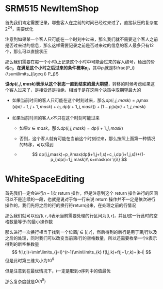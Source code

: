 # SRM515 NewItemShop

首先我们肯定需要记录，哪些客人在之前的时间已经过来过了，直接状压的复杂度$2^{24}$，需要优化

注意到如果某一个客人只可能在一个时刻中过来，那么我们就不需要这个客人之前是否过来过的信息，那么这样需要记录之前是否过来过的信息的客人最多只有$12$个，那么可以直接状压

那么我们需要在每一个小时$i$上记录这个小时中可能会过来的客人编号，给出的价格$c_i$，**在满足这个小时之后过来的条件概率$p_i$**，其中$p_i$就是$\frac{P_i}{\sum\limits_{j\geq i} P_j}$

**设$dp(i,j,mask)$表示从这个状态一直到结束的最大期望**，转移的时候考虑如果这个客人过来了，是接受还是拒绝，相当于是在这两个决策中取期望最大的

- 如果当前时间的客人只可能在这个时刻过来，那么$dp(i,j,mask)=p_i\max(dp(i+1,j+1,mask)+c_i,dp(i+1,j,mask))+(1-p_i)dp(i+1,j,mask)$

- 如果当前时间的客人$x$不只在这个时刻可能过来

  - 如果$x\in mask$，那么$dp(i,j,mask)=dp(i+1,j,mask)$

  - 否则，这个客人就有可能在当前这个时刻过来，那么按照上面第一种情况的转移，可以得到

  - $$
    dp(i,j,mask)=p_i\max(dp(i+1,j+1,s)+c_i,dp(i+1,j,s))+(1-p_i)dp(i+1,j,mask)\\
    s=mask\or \{i\}
    $$

# WhiteSpaceEditing

首先我们一定会进行$n-1$次 return 操作，但是注意到这个 return 操作进行的区间可以不是连续的一段，也就是说对于每一行来说 return 操作并不一定是依次进行操作的，我们先将之后的行的换行符return出来，在处理之前的行情况

那么我们就可以设$f(l,r,i)$表示当前需要处理的行区间为$[l,r]$，并且$l$这一行此时的空格数量等于$i$的最小操作数

那么进行一次换行相当于找到一个位置$j\in [l,r]$，然后得到的新行是用于第$j$行以及之后的处理，同时我们可以改变当前第$l$行的空格数量，所以还需要枚举一个$k$表示得到的新空格数量
$$
f(l,r,i)=\min\limits_{j=l}^{r-1}\min\limits_{k} f(l,j,k)+f(j+1,r,k)+|k-i|
$$
但是此时第三维大小为$10^6$

但是注意到在最优情况下，$i$一定是取到$a$序列中的值最优

那么复杂度就是$O(n^5)$